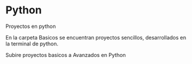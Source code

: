 # Python
Proyectos en python

En la carpeta Basicos se encuentran proyectos sencillos, desarrollados en la terminal de python. 

Subire proyectos basicos a Avanzados en Python